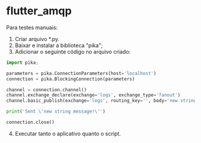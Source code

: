 # flutter_amqp

Para testes manuais:

1. Criar arquivo *.py.
2. Baixar e instalar a biblioteca "pika";
3. Adicionar o seguinte código no arquivo criado:

```py
import pika;

parameters = pika.ConnectionParameters(host='localhost')
connection = pika.BlockingConnection(parameters)

channel = connection.channel()
channel.exchange_declare(exchange='logs', exchange_type='fanout')
channel.basic_publish(exchange='logs', routing_key='', body='new string message!')

print('Sent \'new string message!\'')

connection.close()
```

4. Executar tanto o aplicativo quanto o script.